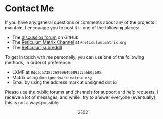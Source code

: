 [title]: <> (Contact)
# Contact Me

If you have any general questions or comments about any of the projects I maintain, I encourage you to post it in one of the following places:

- The [discussion forum](https://github.com/markqvist/Reticulum/discussions) on GitHub
- The [Reticulum Matrix Channel](#reticulum:matrix.org) at `#reticulum:matrix.org`
- The [Reticulum subreddit](https://reddit.com/r/reticulum)

To get in touch with me personally, you can use one of the following methods, in order of preference:

- LXMF at `8dd57a738226809646089335a6b03695`
- Matrix using `@unsignedmark:matrix.org`
- Email by using the address mark at unsigned dot io
 
Please use the public forums and channels for support and help requests. I receive a lot of messages, and while I try to answer everyone (eventually), this is not always possible.

<center>`3502`</center>